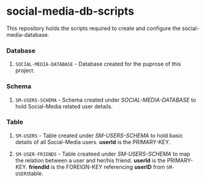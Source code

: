 # social-media-db-scripts

This repository holds the scripts required to create and configure the social-media-database.

### Database
1. `SOCIAL-MEDIA-DATABASE` - Database created for the puprose of this project.

### Schema
1. `SM-USERS-SCHEMA` - Schema created under *SOCIAL-MEDIA-DATABASE* to hold Social-Media related user details.

### Table
1. `SM-USERS` - Table created under *SM-USERS-SCHEMA* to hold basic details of all Social-Media users. **userId** is the PRIMARY-KEY.

2. `SM-USER-FRIENDS` - Table createed under *SM-USERS-SCHEMA* to map the relation between a user and her/his friend. **userId** is the PRIMARY-KEY. **friendId** is the FOREIGN-KEY referencing **userID** from `SM-USERS`table.
